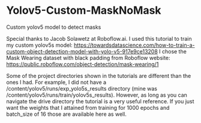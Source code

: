 # Yolov5-Custom-MaskNoMask
Custom yolov5 model to detect masks

Special thanks to Jacob Solawetz at Roboflow.ai. I used this tutorial to train my custom yolov5s model:
https://towardsdatascience.com/how-to-train-a-custom-object-detection-model-with-yolo-v5-917e9ce13208
I chose the Mask Wearing dataset with black padding from Roboflow website:
https://public.roboflow.com/object-detection/mask-wearing/1

Some of the project directories shown in the tutorials are different than the ones I had. For example, I did not have a /content/yolov5/runs/exp_yolo5s_results directory (mine was /content/yolov5/runs/train/yolov5s_results). However, as long as you can navigate the drive directory the tutorial is a very useful reference. If you just want the weights that I attained from training for 1000 epochs and batch_size of 16 those are available here as well.
